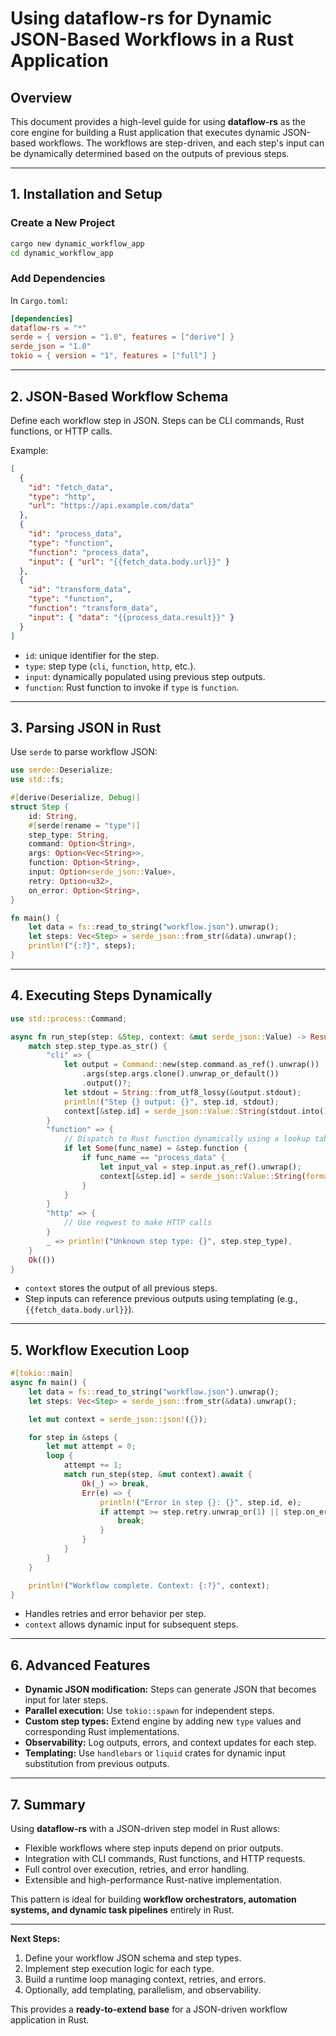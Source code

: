 # Using dataflow-rs for Dynamic JSON-Based Workflows in a Rust Application

## Overview

This document provides a high-level guide for using **dataflow-rs** as the core engine for building a Rust application that executes dynamic JSON-based workflows. The workflows are step-driven, and each step's input can be dynamically determined based on the outputs of previous steps.

---

## 1. Installation and Setup

### Create a New Project

```bash
cargo new dynamic_workflow_app
cd dynamic_workflow_app
```

### Add Dependencies

In `Cargo.toml`:

```toml
[dependencies]
dataflow-rs = "*"
serde = { version = "1.0", features = ["derive"] }
serde_json = "1.0"
tokio = { version = "1", features = ["full"] }
```

---

## 2. JSON-Based Workflow Schema

Define each workflow step in JSON. Steps can be CLI commands, Rust functions, or HTTP calls.

Example:

```json
[
  {
    "id": "fetch_data",
    "type": "http",
    "url": "https://api.example.com/data"
  },
  {
    "id": "process_data",
    "type": "function",
    "function": "process_data",
    "input": { "url": "{{fetch_data.body.url}}" }
  },
  {
    "id": "transform_data",
    "type": "function",
    "function": "transform_data",
    "input": { "data": "{{process_data.result}}" }
  }
]
```

* `id`: unique identifier for the step.
* `type`: step type (`cli`, `function`, `http`, etc.).
* `input`: dynamically populated using previous step outputs.
* `function`: Rust function to invoke if `type` is `function`.

---

## 3. Parsing JSON in Rust

Use `serde` to parse workflow JSON:

```rust
use serde::Deserialize;
use std::fs;

#[derive(Deserialize, Debug)]
struct Step {
    id: String,
    #[serde(rename = "type")]
    step_type: String,
    command: Option<String>,
    args: Option<Vec<String>>,
    function: Option<String>,
    input: Option<serde_json::Value>,
    retry: Option<u32>,
    on_error: Option<String>,
}

fn main() {
    let data = fs::read_to_string("workflow.json").unwrap();
    let steps: Vec<Step> = serde_json::from_str(&data).unwrap();
    println!("{:?}", steps);
}
```

---

## 4. Executing Steps Dynamically

```rust
use std::process::Command;

async fn run_step(step: &Step, context: &mut serde_json::Value) -> Result<(), Box<dyn std::error::Error>> {
    match step.step_type.as_str() {
        "cli" => {
            let output = Command::new(step.command.as_ref().unwrap())
                .args(step.args.clone().unwrap_or_default())
                .output()?;
            let stdout = String::from_utf8_lossy(&output.stdout);
            println!("Step {} output: {}", step.id, stdout);
            context[&step.id] = serde_json::Value::String(stdout.into());
        }
        "function" => {
            // Dispatch to Rust function dynamically using a lookup table
            if let Some(func_name) = &step.function {
                if func_name == "process_data" {
                    let input_val = step.input.as_ref().unwrap();
                    context[&step.id] = serde_json::Value::String(format!("processed: {:?}", input_val));
                }
            }
        }
        "http" => {
            // Use reqwest to make HTTP calls
        }
        _ => println!("Unknown step type: {}", step.step_type),
    }
    Ok(())
}
```

* `context` stores the output of all previous steps.
* Step inputs can reference previous outputs using templating (e.g., `{{fetch_data.body.url}}`).

---

## 5. Workflow Execution Loop

```rust
#[tokio::main]
async fn main() {
    let data = fs::read_to_string("workflow.json").unwrap();
    let steps: Vec<Step> = serde_json::from_str(&data).unwrap();

    let mut context = serde_json::json!({});

    for step in &steps {
        let mut attempt = 0;
        loop {
            attempt += 1;
            match run_step(step, &mut context).await {
                Ok(_) => break,
                Err(e) => {
                    println!("Error in step {}: {}", step.id, e);
                    if attempt >= step.retry.unwrap_or(1) || step.on_error.as_deref() == Some("stop") {
                        break;
                    }
                }
            }
        }
    }

    println!("Workflow complete. Context: {:?}", context);
}
```

* Handles retries and error behavior per step.
* `context` allows dynamic input for subsequent steps.

---

## 6. Advanced Features

* **Dynamic JSON modification:** Steps can generate JSON that becomes input for later steps.
* **Parallel execution:** Use `tokio::spawn` for independent steps.
* **Custom step types:** Extend engine by adding new `type` values and corresponding Rust implementations.
* **Observability:** Log outputs, errors, and context updates for each step.
* **Templating:** Use `handlebars` or `liquid` crates for dynamic input substitution from previous outputs.

---

## 7. Summary

Using **dataflow-rs** with a JSON-driven step model in Rust allows:

* Flexible workflows where step inputs depend on prior outputs.
* Integration with CLI commands, Rust functions, and HTTP requests.
* Full control over execution, retries, and error handling.
* Extensible and high-performance Rust-native implementation.

This pattern is ideal for building **workflow orchestrators, automation systems, and dynamic task pipelines** entirely in Rust.

---

**Next Steps:**

1. Define your workflow JSON schema and step types.
2. Implement step execution logic for each type.
3. Build a runtime loop managing context, retries, and errors.
4. Optionally, add templating, parallelism, and observability.

This provides a **ready-to-extend base** for a JSON-driven workflow application in Rust.
